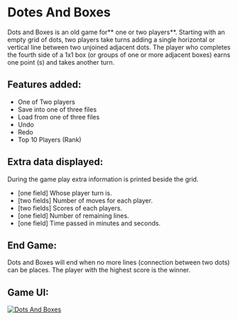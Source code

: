 # Dotes And Boxes
Dots and Boxes is an old game for** one or two players**. Starting with an empty grid of dots, two players take turns adding a single horizontal or vertical line between two unjoined adjacent dots. The player who completes the fourth side of a 1x1 box (or groups of one or more adjacent boxes) earns one point (s) and takes another turn.
## Features added:
- One of Two players
- Save into one of three files
- Load from one of three files
- Undo
- Redo
- Top 10 Players (Rank)
## Extra data displayed:
During the game play extra information is printed beside the grid.
* [one field] Whose player turn is.
* [two fields] Number of moves for each player.
* [two fields] Scores of each players.
* [one field] Number of remaining lines.
* [one field] Time passed in minutes and seconds.
## End Game:
Dots and Boxes will end when no more lines (connection between two dots) can be places. The player with the highest score is the winner.
## Game UI:
[![Dots And Boxes](https://www.linkpicture.com/q/Screenshot-2023-02-16-223501.png)](https://www.linkpicture.com/view.php?img=LPic63ee9398158541382352842)
